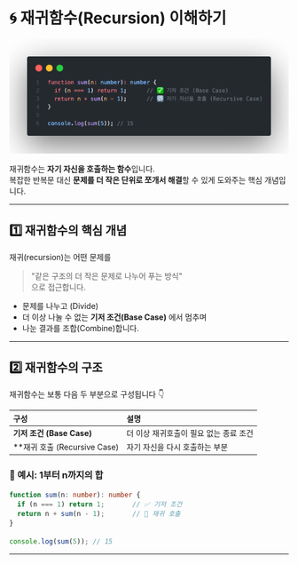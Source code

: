 # 🌀 재귀함수(Recursion) 이해하기

![재귀함수](../images/recursive-function.png)

재귀함수는 **자기 자신을 호출하는 함수**입니다.  
복잡한 반복문 대신 **문제를 더 작은 단위로 쪼개서 해결**할 수 있게 도와주는 핵심 개념입니다.

---

## 1️⃣ 재귀함수의 핵심 개념

재귀(recursion)는 어떤 문제를  

> "같은 구조의 더 작은 문제로 나누어 푸는 방식"  
> 으로 접근합니다.

- 문제를 나누고 (Divide)
- 더 이상 나눌 수 없는 **기저 조건(Base Case)** 에서 멈추며
- 나눈 결과를 조합(Combine)합니다.

---

## 2️⃣ 재귀함수의 구조

재귀함수는 보통 다음 두 부분으로 구성됩니다 👇

|구성|설명|
|:---|:---|
|**기저 조건 (Base Case)**|더 이상 재귀호출이 필요 없는 종료 조건|
|**재귀 호출 (Recursive Case)|자기 자신을 다시 호출하는 부분|

### 🧐 예시: 1부터 n까지의 합

```ts
function sum(n: number): number {
  if (n === 1) return 1;       // ✅ 기저 조건
  return n + sum(n - 1);       // 🔁 재귀 호출
}

console.log(sum(5)); // 15
```

---